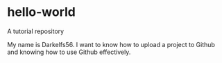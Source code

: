 # hello-world
A tutorial repository

My name is Darkelfs56.
I want to know how to upload a project to Github and knowing how to use Github effectively.
